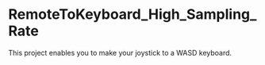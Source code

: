 # RemoteToKeyboard_High_Sampling_Rate
This project enables you to make your joystick to a WASD keyboard.
